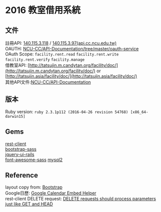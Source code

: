 # 2016 教室借用系統


## 文件

註冊API: [140.115.3.118](http://140.115.3.188:8080/manage) / [140.115.3.97(api.cc.ncu.edu.tw)](https://api.cc.ncu.edu.tw/manage/)  
OAUTH: [NCU-CC/API-Documentation/tree/master/oauth-service](https://github.com/NCU-CC/API-Documentation/tree/master/oauth-service)  
OAuth Scope: `facility.rent.read` `facility.rent.write` `facility.rent.verify` `facility.manage`  
借教室API: [http://tatsujin.m.candytan.org/facility/doc/](http://tatsujin.m.candytan.org/facility/doc/) or [http://tatsujin.asia/facility/doc/](http://tatsujin.asia/facility/doc/)  
其他API文件:[NCU-CC/API-Documentation](https://github.com/NCU-CC/API-Documentation)  


## 版本

Ruby version: `ruby 2.3.1p112 (2016-04-26 revision 54768) [x86_64-darwin15]`

## Gems

[rest-client](https://github.com/rest-client/rest-client)  
[bootstrap-sass](https://github.com/twbs/bootstrap-sass)  
[jquery-ui-rails](https://github.com/joliss/jquery-ui-rails)  
[font-awesome-sass](https://github.com/FortAwesome/font-awesome-sass)
[mysql2](https://github.com/brianmario/mysql2)

## Reference

layout copy from: [Bootstrap](http://getbootstrap.com/examples/starter-template/)  
Google日歷: [Google Calendar Embed Helper](https://calendar.google.com/calendar/embedhelper)  
rest-client DELETE request: [DELETE requests should process parameters just like GET and HEAD](https://github.com/backupify/rest-client/commit/e1e43095e0df22c66a89f0edc7d880370db7f43a)
